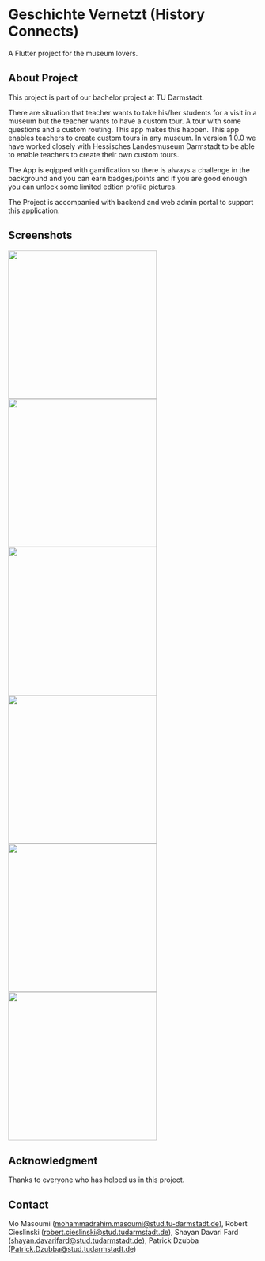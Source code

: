 # Geschichte Vernetzt (History Connects)

A Flutter project for the museum lovers.

## About Project

This project is part of our bachelor project at TU Darmstadt.

There are situation that teacher wants to take his/her students for a visit in a museum but the teacher wants to have a custom tour. A tour with some questions and a custom routing. This app makes this happen. This app enables teachers to create custom tours in any museum. In version 1.0.0 we have worked closely with Hessisches Landesmuseum Darmstadt to be able to enable teachers to create their own custom tours.

The App is eqipped with gamification so there is always a challenge in the background and you can earn badges/points and if you are good enough you can unlock some limited edtion profile pictures.

The Project is accompanied with backend and web admin portal to support this application.

## Screenshots


<img src="/Screenshots/Onboarding.jpeg" width="300">
<img src="Screenshots/Home_Page.jpeg" width="300">
<img src="Screenshots/Museum_page.jpeg" width="300">
<img src="Screenshots/Tours_Page.jpeg" width="300">
<img src="Screenshots/Dioramen_Tour.jpeg" width="300">
<img src="Screenshots/Profile_Page_Gamification.jpeg" width="300">


## Acknowledgment

Thanks to everyone who has helped us in this project.

## Contact

Mo Masoumi (mohammadrahim.masoumi@stud.tu-darmstadt.de), Robert Cieslinski (robert.cieslinski@stud.tudarmstadt.de), Shayan Davari Fard (shayan.davarifard@stud.tudarmstadt.de), Patrick Dzubba (Patrick.Dzubba@stud.tudarmstadt.de)
